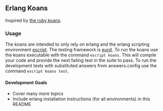 ## Erlang Koans
Inspired by <a href="http://rubykoans.com/">the ruby koans</a>.

### Usage
The koans are intended to only rely on erlang and the erlang scripting environment <a href="http://www.erlang.org/doc/man/escript.html">escript</a>. The testing framework is <a href="http://www.erlang.org/doc/apps/eunit/chapter.html">eunit</a>.
To run the koans use the koans executable with the command `escript koans`. This will compile your code and provide the next failing test in the suite to pass.
To run the development tests with substituted answers from answers.config use the command `escript koans test`.

#### Development Goals
- Cover many more topics
- Include erlang installation instructions (for all environments) in this README
